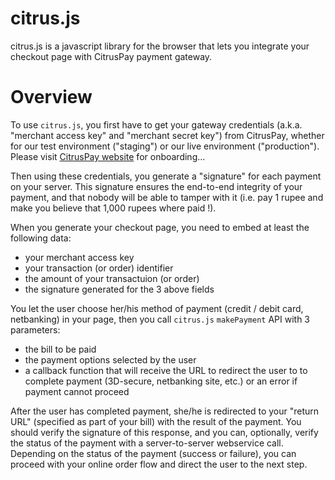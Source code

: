 citrus.js
=========

citrus.js is a javascript library for the browser that lets you integrate your checkout page with CitrusPay payment gateway.

# Overview

To use `citrus.js`, you first have to get your gateway credentials (a.k.a. "merchant access key" and "merchant secret key") from CitrusPay, whether for our test environment ("staging") or our live environment ("production"). Please visit [CitrusPay website](http://www.citruspay.com) for onboarding...

Then using these credentials, you generate a "signature" for each payment on your server. This signature ensures the end-to-end integrity of your payment, and that nobody will be able to tamper with it (i.e. pay 1 rupee and make you believe that 1,000 rupees where paid !).

When you generate your checkout page, you need to embed at least the following data:
* your merchant access key
* your transaction (or order) identifier
* the amount of your transactuion (or order)
* the signature generated for the 3 above fields

You let the user choose her/his method of payment (credit / debit card, netbanking) in your page, then you call `citrus.js` `makePayment` API with 3 parameters:
* the bill to be paid
* the payment options selected by the user
* a callback function that will receive the URL to redirect the user to to complete payment (3D-secure, netbanking site, etc.) or an error if payment cannot proceed

After the user has completed payment, she/he is redirected to your "return URL" (specified as part of your bill) with the result of the payment. You should verify the signature of this response, and you can, optionally, verify the status of the payment with a server-to-server webservice call. Depending on the status of the payment (success or failure), you can proceed with your online order flow and direct the user to the next step.
 